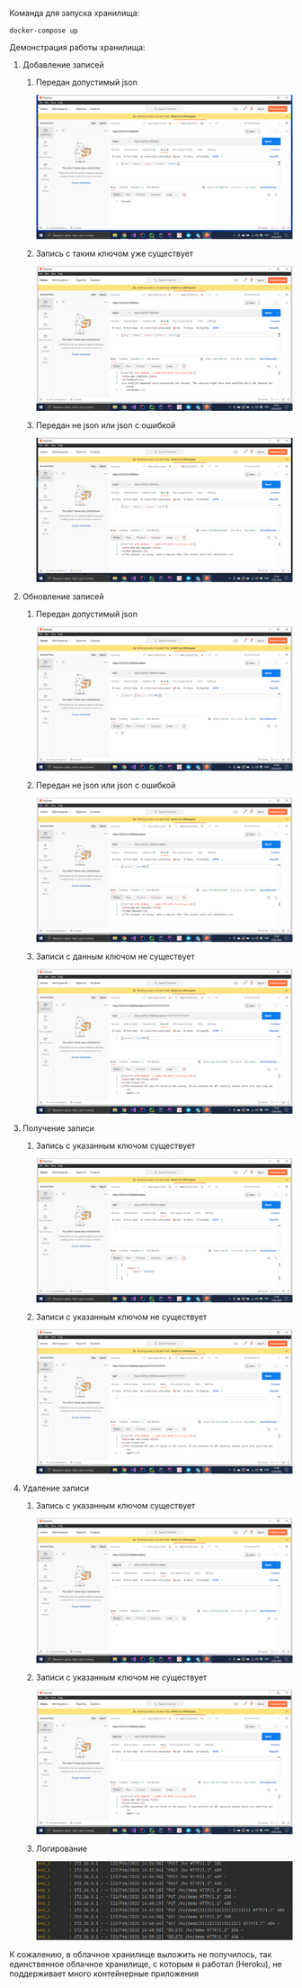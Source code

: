 Команда для запуска хранилища:

    docker-compose up

Демонстрация работы хранилища:

1. Добавление записей
    
    1. Передан допустимый json

       ![](https://github.com/general0303/vk_tarantool/blob/master/images/post_valid.png)
    2. Запись с таким ключом уже существует

       ![](https://github.com/general0303/vk_tarantool/blob/master/images/post_conflict.png)
    3. Передан не json или json с ошибкой

       ![](https://github.com/general0303/vk_tarantool/blob/master/images/post_bad_request.png)
2. Обновление записей

    1. Передан допустимый json

        ![](https://github.com/general0303/vk_tarantool/blob/master/images/put_valid.png)
    2. Передан не json или json с ошибкой

       ![](https://github.com/general0303/vk_tarantool/blob/master/images/put_bad_request.png)
    3. Записи с данным ключом не существует

       ![](https://github.com/general0303/vk_tarantool/blob/master/images/put_not_found.png)
3. Получение записи
    1. Запись с указанным ключом существует

        ![](https://github.com/general0303/vk_tarantool/blob/master/images/get_ok.png)
    2. Записи с указанным ключом не существует

       ![](https://github.com/general0303/vk_tarantool/blob/master/images/get_not_found.png)
4. Удаление записи
    1. Запись с указанным ключом существует

       ![](https://github.com/general0303/vk_tarantool/blob/master/images/delete_ok.png)
    2. Записи с указанным ключом не существует

       ![](https://github.com/general0303/vk_tarantool/blob/master/images/delete_not_found.png)
    3. Логирование

        ![](https://github.com/general0303/vk_tarantool/blob/master/images/logging.png)

К сожалению, в облачное хранилище выложить не получилось,
так единственное облачное хранилище, с которым я работал
(Heroku), не поддерживает много контейнерные приложения